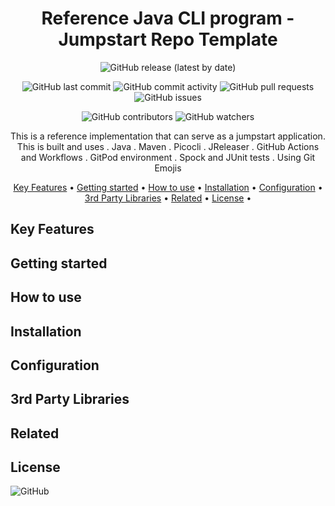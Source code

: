 <!-- markdownlint-configure-file {
  "MD013": {
    "code_blocks": false,
    "tables": false
  },
  "MD033": false,
  "MD041": false
} -->

<div align="center">

# Reference Java CLI program - Jumpstart Repo Template

![GitHub release (latest by date)](https://img.shields.io/github/v/release/rrajesh1979/ref-java-cli)

![GitHub last commit](https://img.shields.io/github/last-commit/rrajesh1979/ref-java-cli)
![GitHub commit activity](https://img.shields.io/github/commit-activity/y/rrajesh1979/ref-java-cli)
![GitHub pull requests](https://img.shields.io/github/issues-pr/rrajesh1979/ref-java-cli)
![GitHub issues](https://img.shields.io/github/issues/rrajesh1979/ref-java-cli)

![GitHub contributors](https://img.shields.io/github/contributors/rrajesh1979/ref-java-cli)
![GitHub watchers](https://img.shields.io/github/watchers/rrajesh1979/ref-java-cli)


This is a reference implementation that can serve as a jumpstart application. This is built and uses
. Java
. Maven
. Picocli
. JReleaser
. GitHub Actions and Workflows
. GitPod environment
. Spock and JUnit tests
. Using Git Emojis

[Key Features](#key-features) •
[Getting started](#getting-started) •
[How to use](#how-to-use) •
[Installation](#installation) •
[Configuration](#configuration) •
[3rd Party Libraries](#3rd-party-libraries) •
[Related](#related) •
[License](#license) •
  
</div>

## Key Features

## Getting started

## How to use

## Installation

## Configuration

## 3rd Party Libraries

## Related

## License

![GitHub](https://img.shields.io/github/license/rrajesh1979/ref-java-cli)

